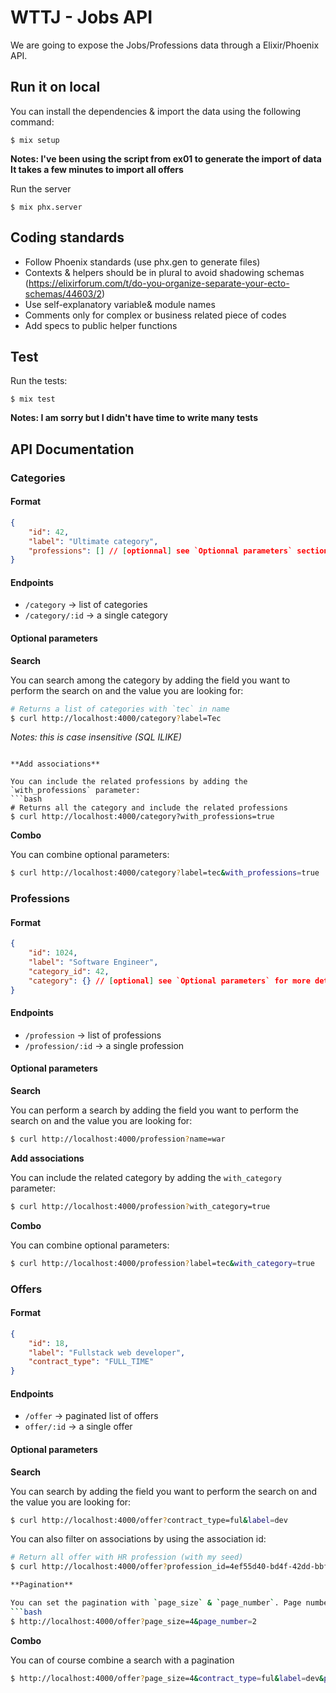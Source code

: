 # WTTJ - Jobs API

We are going to expose the Jobs/Professions data through a Elixir/Phoenix API.

## Run it on local

You can install the dependencies & import the data using the following command:
```shell
$ mix setup
```
**Notes: I've been using the script from ex01 to generate the import of data**
**It takes a few minutes to import all offers**

Run the server
```shell
$ mix phx.server
```

## Coding standards

 - Follow Phoenix standards (use phx.gen to generate files)
 - Contexts & helpers should be in plural to avoid shadowing schemas (https://elixirforum.com/t/do-you-organize-separate-your-ecto-schemas/44603/2)
 - Use self-explanatory variable& module names
 - Comments only for complex or business related piece of codes
 - Add specs to public helper functions

## Test

Run the tests:
```
$ mix test
```
**Notes: I am sorry but I didn't have time to write many tests**

## API Documentation

### Categories

#### Format
```json
{
    "id": 42,
    "label": "Ultimate category",
    "professions": [] // [optionnal] see `Optionnal parameters` section for more details
}
```

#### Endpoints

- `/category` -> list of categories
- `/category/:id` -> a single category

#### Optional parameters

**Search**

You can search among the category by adding the field you want to perform the search on and the value you are looking for:
```bash
# Returns a list of categories with `tec` in name
$ curl http://localhost:4000/category?label=Tec
```
*Notes: this is case insensitive (SQL ILIKE)*


```

**Add associations**

You can include the related professions by adding the `with_professions` parameter:
```bash
# Returns all the category and include the related professions
$ curl http://localhost:4000/category?with_professions=true
```

**Combo**

You can combine optional parameters:
```bash
$ curl http://localhost:4000/category?label=tec&with_professions=true
```

### Professions

#### Format
```json
{
    "id": 1024,
    "label": "Software Engineer",
    "category_id": 42,
    "category": {} // [optional] see `Optional parameters` for more details
}
```

#### Endpoints

- `/profession` -> list of professions
- `/profession/:id` -> a single profession

#### Optional parameters

**Search**

You can perform a search by adding the field you want to perform the search on and the value you are looking for:
```bash
$ curl http://localhost:4000/profession?name=war
```

**Add associations**

You can include the related category by adding the `with_category` parameter:
```bash
$ curl http://localhost:4000/profession?with_category=true
```

**Combo**

You can combine optional parameters:
```bash
$ curl http://localhost:4000/profession?label=tec&with_category=true
```

### Offers

#### Format
```json
{
    "id": 18,
    "label": "Fullstack web developer",
    "contract_type": "FULL_TIME"
}
```

#### Endpoints

- `/offer` -> paginated list of offers
- `offer/:id` -> a single offer

#### Optional parameters

**Search**

You can search by adding the field you want to perform the search on and the value you are looking for:
```bash
$ curl http://localhost:4000/offer?contract_type=ful&label=dev
```

You can also filter on associations by using the association id:
```bash
# Return all offer with HR profession (with my seed)
$ curl http://localhost:4000/offer?profession_id=4ef55d40-bd4f-42dd-bbf6-a36491a3a204

**Pagination**

You can set the pagination with `page_size` & `page_number`. Page number starts at 1. By default, page_size is set to 20 and page_number to 1
```bash
$ http://localhost:4000/offer?page_size=4&page_number=2
```

**Combo**

You can of course combine a search with a pagination

```bash
$ http://localhost:4000/offer?page_size=4&contract_type=ful&label=dev&page_number=2
```